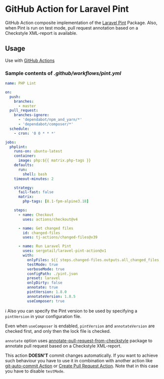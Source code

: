 # GitHub Action for Laravel Pint  

GitHub Action composite implementation of the [Laravel Pint](https://github.com/laravel/pint) Package. Also, when Pint is run on test mode, pull request annotation based on a Checkstyle XML-report is available.

## Usage

Use with [GitHub Actions](https://github.com/features/actions)

### Sample contents of _.github/workflows/pint.yml_

```yaml
name: PHP Lint

on:
  push:
    branches:
      - master
  pull_request:
    branches-ignore:
      - 'dependabot/npm_and_yarn/*'
      - 'dependabot/composer/*'
  schedule:
    - cron: '0 0 * * *'

jobs:
  phplint:
    runs-on: ubuntu-latest
    container:
      image: php:${{ matrix.php-tags }}
    defaults:
      run:
        shell: bash
    timeout-minutes: 2

    strategy:
      fail-fast: false
      matrix:
        php-tags: [8.1-fpm-alpine3.18]

    steps:
      - name: Checkout
        uses: actions/checkout@v4

      - name: Get changed files
        id: changed-files
        uses: tj-actions/changed-files@v39

      - name: Run Laravel Pint
        uses: sergotail/laravel-pint-action@v1
        with:
          onlyFiles: ${{ steps.changed-files.outputs.all_changed_files }}
          testMode: true
          verboseMode: true
          configPath: ./pint.json
          preset: laravel
          onlyDirty: false
          annotate: true
          pintVersion: 1.8.0
          annotateVersion: 1.8.5
          useComposer: true
```

ℹ️ Also you can specify the Pint version to be used by specifying a `pintVersion` in your configuration file.

Even when `useComposer` is endabled, `pintVersion` and `annotateVersion` are checked first, and only then the lock file is checked.

`annotate` option uses [annotate-pull-request-from-checkstyle](<https://github.com/staabm/annotate-pull-request-from-checkstyle>) package to annotate pull request based on a Checkstyle XML-report.

This action **DOESN'T** commit changes automatically. If you want to achieve such behaviour you have to use it in combination with another action like [git-auto-commit Action](https://github.com/stefanzweifel/git-auto-commit-action) or [Create Pull Request Action](https://github.com/marketplace/actions/create-pull-request). Note that in this case you have to disable `testMode`.

